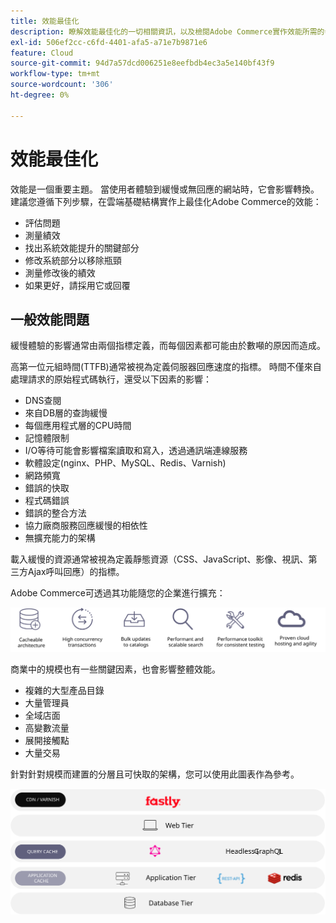 ```yaml
---
title: 效能最佳化
description: 瞭解效能最佳化的一切相關資訊，以及檢閱Adobe Commerce實作效能所需的步驟。
exl-id: 506ef2cc-c6fd-4401-afa5-a71e7b9871e6
feature: Cloud
source-git-commit: 94d7a57dcd006251e8eefbdb4ec3a5e140bf43f9
workflow-type: tm+mt
source-wordcount: '306'
ht-degree: 0%

---
```


# 效能最佳化

效能是一個重要主題。 當使用者體驗到緩慢或無回應的網站時，它會影響轉換。 建議您遵循下列步驟，在雲端基礎結構實作上最佳化Adobe Commerce的效能：

- 評估問題
- 測量績效
- 找出系統效能提升的關鍵部分
- 修改系統部分以移除瓶頸
- 測量修改後的績效
- 如果更好，請採用它或回覆

## 一般效能問題

緩慢體驗的影響通常由兩個指標定義，而每個因素都可能由於數噸的原因而造成。

高第一位元組時間(TTFB)通常被視為定義伺服器回應速度的指標。 時間不僅來自處理請求的原始程式碼執行，還受以下因素的影響：

- DNS查閱
- 來自DB層的查詢緩慢
- 每個應用程式層的CPU時間
- 記憶體限制
- I/O等待可能會影響檔案讀取和寫入，透過通訊端連線服務
- 軟體設定(nginx、PHP、MySQL、Redis、Varnish)
- 網路頻寬
- 錯誤的快取
- 程式碼錯誤
- 錯誤的整合方法
- 協力廠商服務回應緩慢的相依性
- 無擴充能力的架構

載入緩慢的資源通常被視為定義靜態資源（CSS、JavaScript、影像、視訊、第三方Ajax呼叫回應）的指標。

Adobe Commerce可透過其功能隨您的企業進行擴充：

![顯示Adobe Commerce可擴充功能的圖表](../../../assets/playbooks/scalable-capabilities.svg)

商業中的規模也有一些關鍵因素，也會影響整體效能。

- 複雜的大型產品目錄
- 大量管理員
- 全域店面
- 高變數流量
- 展開接觸點
- 大量交易

針對針對規模而建置的分層且可快取的架構，您可以使用此圖表作為參考。

![圖表顯示如何在可快取架構中使用Adobe Commerce GraphQL API](../../../assets/playbooks/cacheable-architecture.svg)
